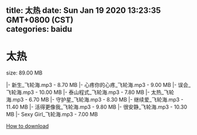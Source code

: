 
title: 太热
date: Sun Jan 19 2020 13:23:35 GMT+0800 (CST)    
categories: baidu
---

# 太热
size: 89.00 MB
 
 
|- 新生_飞轮海.mp3 - 8.70 MB
|- 心疼你的心疼_飞轮海.mp3 - 9.00 MB
|- 误会_飞轮海.mp3 - 10.00 MB
|- 泰山程式_飞轮海.mp3 - 7.80 MB
|- 太热_飞轮海.mp3 - 6.70 MB
|- 守护星_飞轮海.mp3 - 8.30 MB
|- 继续爱_飞轮海.mp3 - 11.40 MB
|- 活得更像我_飞轮海.mp3 - 9.80 MB
|- 很安静_飞轮海.mp3 - 10.30 MB
|- Sexy Girl_飞轮海.mp3 - 7.00 MB

[How to download](https://bpcam.bemobtrk.com/go/2ceec3aa-1ca2-46d6-b9ff-aaa5c184517c?jno=81)